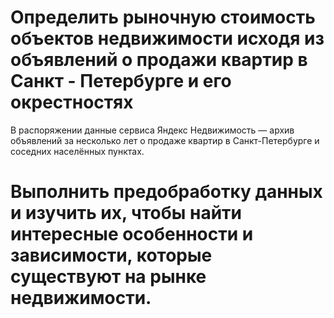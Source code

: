 # Определить рыночную стоимость объектов недвижимости исходя из объявлений о продажи квартир в Санкт - Петербурге и его окрестностях
В распоряжении данные сервиса Яндекс Недвижимость — архив объявлений за несколько лет о продаже квартир в Санкт-Петербурге и соседних населённых пунктах.
# Выполнить предобработку данных и изучить их, чтобы найти интересные особенности и зависимости, которые существуют на рынке недвижимости.
